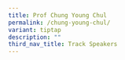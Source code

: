 ```yaml
---
title: Prof Chung Young Chul
permalink: /chung-young-chul/
variant: tiptap
description: ""
third_nav_title: Track Speakers
---
```

<p></p>